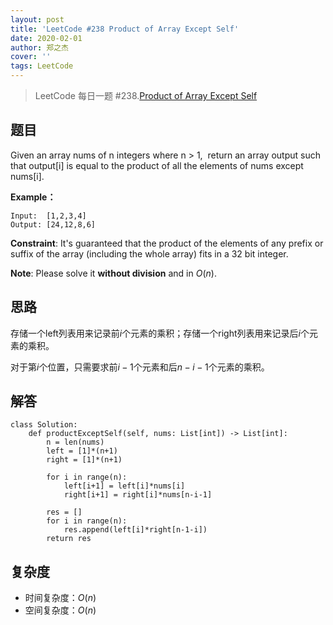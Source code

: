 ```yaml
---
layout: post
title: 'LeetCode #238 Product of Array Except Self'
date: 2020-02-01
author: 郑之杰
cover: ''
tags: LeetCode
---
```


> LeetCode 每日一题 #238.[Product of Array Except Self](https://leetcode-cn.com/problems/product-of-array-except-self/)

## 题目
Given an array nums of n integers where n > 1,  return an array output such that output[i] is equal to the product of all the elements of nums except nums[i].

**Example：**
```
Input:  [1,2,3,4]
Output: [24,12,8,6]
```

**Constraint**: It's guaranteed that the product of the elements of any prefix or suffix of the array (including the whole array) fits in a 32 bit integer.

**Note**: Please solve it **without division** and in $O(n)$.


## 思路
存储一个left列表用来记录前$i$个元素的乘积；存储一个right列表用来记录后$i$个元素的乘积。

对于第$i$个位置，只需要求前$i-1$个元素和后$n-i-1$个元素的乘积。

## 解答
```
class Solution:
    def productExceptSelf(self, nums: List[int]) -> List[int]:
        n = len(nums)
        left = [1]*(n+1)
        right = [1]*(n+1)

        for i in range(n):
            left[i+1] = left[i]*nums[i]
            right[i+1] = right[i]*nums[n-i-1]
            
        res = []
        for i in range(n):
            res.append(left[i]*right[n-1-i])
        return res
```

## 复杂度
- 时间复杂度：$O(n)$
- 空间复杂度：$O(n)$